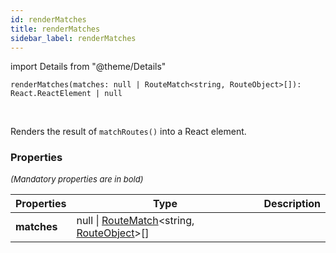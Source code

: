 ```yaml
---
id: renderMatches
title: renderMatches
sidebar_label: renderMatches
---
```


import Details from "@theme/Details"


```tsx
renderMatches(matches: null | RouteMatch<string, RouteObject>[]): React.ReactElement | null
```
<br/>

Renders the result of `matchRoutes()` into a React element.

### Properties

<font size="2"><i>(Mandatory properties are in bold)</i></font>

| Properties | Type | Description |
| --------- | ---- | ----------- |
| **matches** | null \| [RouteMatch](/framework-api/interfaces/RouteMatch.md)<string, [RouteObject](/framework-api/types/RouteObject.md)\>[] |  |


